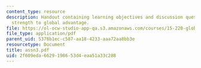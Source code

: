 ```yaml
---
content_type: resource
description: Handout containing learning objectives and discussion questions on local
  strength to global advantage.
file: https://ol-ocw-studio-app-qa.s3.amazonaws.com/courses/15-220-global-strategy-and-organization-spring-2008/2f609eda6629198653d4eaa51a33c288_assn3.pdf
file_type: application/pdf
parent_uid: 5378b1ec-c587-aa18-4233-aaa72aa8bb3e
resourcetype: Document
title: assn3.pdf
uid: 2f609eda-6629-1986-53d4-eaa51a33c288
---
```

